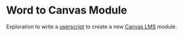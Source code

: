# Word to Canvas Module

Exploration to write a [userscript](https://en.wikipedia.org/wiki/User_script) to create a new [Canvas LMS](https://canvas.instructure.com/) module.